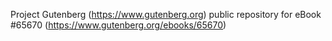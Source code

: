 Project Gutenberg (https://www.gutenberg.org) public repository for
eBook #65670 (https://www.gutenberg.org/ebooks/65670)
